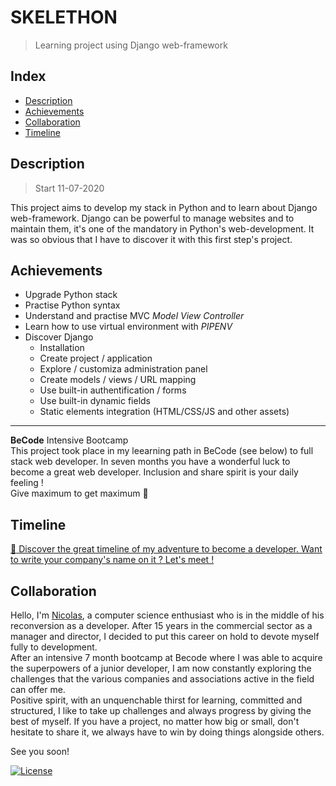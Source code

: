 # SKELETHON 
> Learning project using Django web-framework

## Index
- [Description](#description) 
- [Achievements](#achievements)
- [Collaboration](#collaboration)
- [Timeline](#timeline)


## Description 
> Start 11-07-2020

This project aims to develop my stack in Python and to learn about Django web-framework.
Django can be powerful to manage websites and to maintain them, it's one of the mandatory in Python's web-development.
It was so obvious that I have to discover it with this first step's project.  

## Achievements 
* Upgrade Python stack 
* Practise Python syntax
* Understand and practise MVC *Model View Controller*
* Learn how to use virtual environment with *PIPENV*
* Discover Django 
  * Installation
  * Create project / application
  * Explore / customiza administration panel
  * Create models / views / URL mapping 
  * Use built-in authentification / forms
  * Use built-in dynamic fields  
  * Static elements integration (HTML/CSS/JS and other assets)

---

**BeCode** Intensive Bootcamp     
This project took place in my leearning path in BeCode (see below) to full stack web developer.
In seven months you have a wonderful luck to become a great web developer. Inclusion and share spirit is your daily feeling !  
Give maximum to get maximum :rocket:

## Timeline 
[:calendar: Discover the great timeline of my adventure to become a developer. Want to write your company's name on it ? Let's meet !](https://timelines.gitkraken.com/timeline/2e12cc334eb0406b84bf7a6339e666c4?range=2020-05-26_2020-06-27)  

## Collaboration

Hello, I'm [Nicolas](https://www.linkedin.com/in/nicolas-denoel/), a computer science enthusiast who is in the middle of his reconversion as a developer. After 15 years in the commercial sector as a manager and director, I decided to put this career on hold to devote myself fully to development.  
After an intensive 7 month bootcamp at Becode where I was able to acquire the superpowers of a junior developer, I am now constantly exploring the challenges that the various companies and associations active in the field can offer me.  
Positive spirit, with an unquenchable thirst for learning, committed and structured, I like to take up challenges and always progress by giving the best of myself. 
If you have a project, no matter how big or small, don't hesitate to share it, we always have to win by doing things alongside others.  

See you soon!  


[![License](http://img.shields.io/:license-mit-blue.svg?style=flat-square)](http://badges.mit-license.org)
